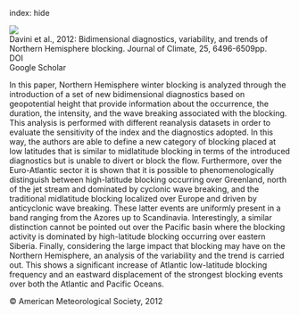 index: hide

<div class="Citation">
    <div class="Citation-thumb CitationThumb-linked"  data-href="https://doi.org/10.1175/jcli-d-12-00032.1">
      <img src="https://static.claimspace.cloud/climate-study-static/refs/thumbs/14/Davini_et_al_2012-thumb.png" />
    </div>

  <div class="Citation-body">
    <div class="Citation-text">Davini et al., 2012: Bidimensional diagnostics, variability, and trends of Northern Hemisphere blocking. <span class="Article-journal">Journal of Climate, </span><span class="Article-volume">25, </span>6496-6509pp.</div>
    <div class="Citation-links">
      <div class="CitationLink" data-href="https://doi.org/10.1175/jcli-d-12-00032.1">
        <div class="CitationLink-icon CitationLink-Doi"></div>
        <div class="CitationLink-text">DOI</div>
      </div>
      <div class="CitationLink" data-href="https://scholar.google.com/scholar?q=10.1175/jcli-d-12-00032.1">
        <div class="CitationLink-icon CitationLink-Scholar"></div>
        <div class="CitationLink-text">Google Scholar</div>
      </div>
    </div>
  </div>
</div>

In this paper, Northern Hemisphere winter blocking is analyzed through the introduction of a set of new bidimensional diagnostics based on geopotential height that provide information about the occurrence, the duration, the intensity, and the wave breaking associated with the blocking. This analysis is performed with different reanalysis datasets in order to evaluate the sensitivity of the index and the diagnostics adopted. In this way, the authors are able to define a new category of blocking placed at low latitudes that is similar to midlatitude blocking in terms of the introduced diagnostics but is unable to divert or block the flow. Furthermore, over the Euro-Atlantic sector it is shown that it is possible to phenomenologically distinguish between high-latitude blocking occurring over Greenland, north of the jet stream and dominated by cyclonic wave breaking, and the traditional midlatitude blocking localized over Europe and driven by anticyclonic wave breaking. These latter events are uniformly present in a band ranging from the Azores up to Scandinavia. Interestingly, a similar distinction cannot be pointed out over the Pacific basin where the blocking activity is dominated by high-latitude blocking occurring over eastern Siberia. Finally, considering the large impact that blocking may have on the Northern Hemisphere, an analysis of the variability and the trend is carried out. This shows a significant increase of Atlantic low-latitude blocking frequency and an eastward displacement of the strongest blocking events over both the Atlantic and Pacific Oceans.

<div class="Citation-copy">
&copy; American Meteorological Society, 2012
</div>